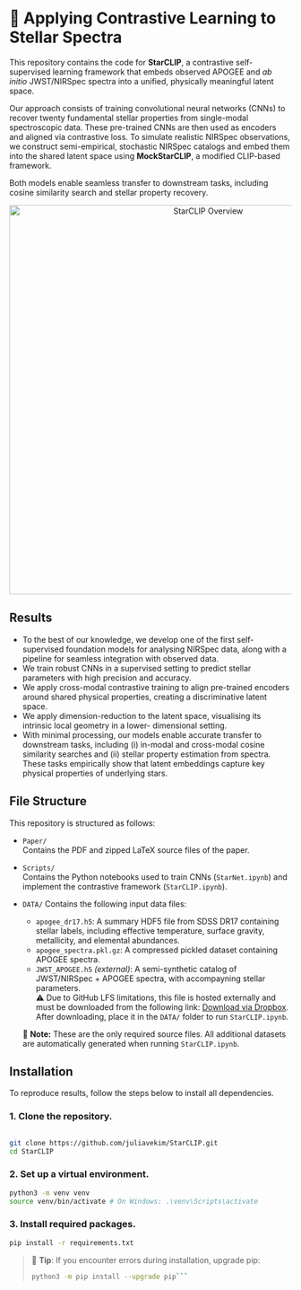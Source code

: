 # 🔭 Applying Contrastive Learning to Stellar Spectra

This repository contains the code for **StarCLIP**, a contrastive self-supervised learning framework that embeds observed APOGEE and *ab initio* JWST/NIRSpec spectra into a unified, physically meaningful latent space.

Our approach consists of training convolutional neural networks (CNNs) to recover twenty fundamental stellar properties from single-modal spectroscopic data. These pre-trained CNNs are then used as encoders and aligned via contrastive loss. To simulate realistic NIRSpec observations, we construct semi-empirical, stochastic NIRSpec catalogs and embed them into the shared latent space using **MockStarCLIP**, a modified CLIP-based framework.

Both models enable seamless transfer to downstream tasks, including cosine similarity search and stellar property recovery.

<p align="center">
  <img width="694" alt="StarCLIP Overview" src="https://github.com/user-attachments/assets/ba0d867e-eb4d-4f27-95ed-507f7a5d9706" />
</p>

## Results
- To the best of our knowledge, we develop one of the first self-supervised foundation models for analysing NIRSpec data, along with a pipeline for seamless integration with observed data.
- We train robust CNNs in a supervised setting to predict stellar parameters with high precision and accuracy.
- We apply cross-modal contrastive training to align pre-trained encoders around shared physical properties, creating a discriminative latent space.
-  We apply dimension-reduction to the latent space, visualising its intrinsic local geometry in a lower- dimensional setting.
-  With minimal processing, our models enable accurate transfer to downstream tasks, including (i) in-modal and cross-modal cosine similarity searches and (ii) stellar property estimation from spectra. These tasks empirically show that latent embeddings capture key physical properties of underlying stars.

## File Structure
This repository is structured as follows:

- `Paper/`  
  Contains the PDF and zipped LaTeX source files of the paper.

- `Scripts/`  
  Contains the Python notebooks used to train CNNs (`StarNet.ipynb`) and implement the contrastive framework (`StarCLIP.ipynb`).

- `DATA/`
  Contains the following input data files:
  
  - `apogee_dr17.h5`: A summary HDF5 file from SDSS DR17 containing stellar labels, including effective temperature, surface gravity, metallicity, and elemental abundances.
  - `apogee_spectra.pkl.gz`: A compressed pickled dataset containing APOGEE spectra. 
  -  `JWST_APOGEE.h5` *(external)*: A semi-synthetic catalog of JWST/NIRSpec + APOGEE spectra, with accompayning stellar parameters.  
  ⚠️ Due to GitHub LFS limitations, this file is hosted externally and must be downloaded from the following link: [Download via Dropbox](https://www.dropbox.com/scl/fi/nfj0zoc908hojfa8r5ahy/JWST_APOGEE.h5?rlkey=zmb6t598qizkzx6kdoq8ncbyo&st=1b5ltjt5&dl=0).
  After downloading, place it in the `DATA/` folder to run `StarCLIP.ipynb`.

  📌 **Note:** These are the only required source files. All additional datasets are automatically generated when running `StarCLIP.ipynb`.

## Installation
To reproduce results, follow the steps below to install all dependencies. 

### 1. Clone the repository.
```bash

git clone https://github.com/juliavekim/StarCLIP.git
cd StarCLIP
```

### 2. Set up a virtual environment. 
```bash
python3 -m venv venv
source venv/bin/activate # On Windows: .\venv\Scripts\activate
```

### 3. Install required packages.
```bash
pip install -r requirements.txt
```
> 📌 **Tip**: If you encounter errors during installation, upgrade pip:
> ```bash
> python3 -m pip install --upgrade pip```
